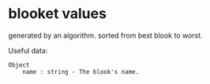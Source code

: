 # blooket values
generated by an algorithm. sorted from best blook to worst.

Useful data:
```
Object
    name : string - The blook's name.
```